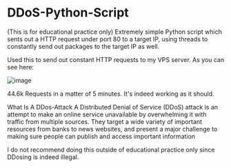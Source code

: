 # DDoS-Python-Script
(This is for educational practice only)
Extremely simple Python script which sents out a HTTP request under port 80 to a target IP, using threads to constantly send out packages to the target IP as well.

Used this to send out constant HTTP requests to my VPS server. As you can see here:

![image](https://user-images.githubusercontent.com/64554079/208212270-29622049-0324-4934-a4da-2da1359a16f4.png)

44.6k Requests in a matter of 5 minutes. It's indeed working as it should. 

What Is A DDos-Attack
A Distributed Denial of Service (DDoS) attack is an attempt to make an online service unavailable
by overwhelming it with traffic from multiple sources. They target a wide variety of important resources from banks to news websites, and present a major challenge to making sure people can publish and access important information

I do not recommend doing this outside of educational practice only since DDosing is indeed illegal. 
